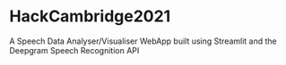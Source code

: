 # HackCambridge2021
A Speech Data Analyser/Visualiser WebApp built using Streamlit and the Deepgram Speech Recognition API
